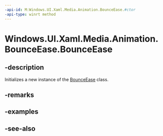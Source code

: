 ```yaml
---
-api-id: M:Windows.UI.Xaml.Media.Animation.BounceEase.#ctor
-api-type: winrt method
---
```


<!-- Method syntax
public BounceEase()
-->

# Windows.UI.Xaml.Media.Animation.BounceEase.BounceEase

## -description
Initializes a new instance of the [BounceEase](bounceease.md) class.


## -remarks

## -examples

## -see-also
